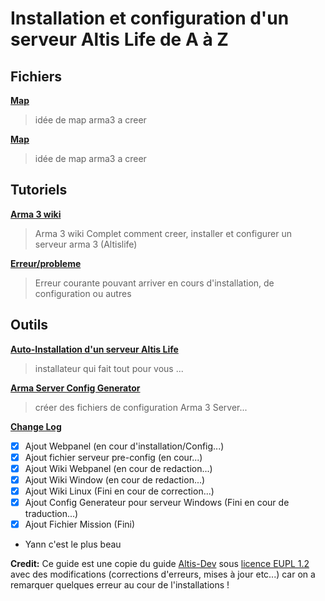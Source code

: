 # Installation et configuration d'un serveur Altis Life de A à Z

## Fichiers
**[Map](https://github.com/KazeroG/Arma-3-Serveur-A-a-Z/tree/Map)**
>idée de map arma3 a creer

**[Map](https://github.com/KazeroG/Arma-3-Serveur-A-a-Z/tree/Map)**
>idée de map arma3 a creer

## Tutoriels
**[Arma 3 wiki](https://github.com/KazeroG/Arma-3-Serveur-A-a-Z/wiki)**
>Arma 3 wiki Complet comment creer, installer et configurer un serveur arma 3 (Altislife)

**[Erreur/probleme](https://github.com/KazeroG/Arma-3-Serveur-A-a-Z/wiki/Erreur)**
>Erreur courante pouvant arriver en cours d'installation, de configuration ou autres

## Outils
**[Auto-Installation d'un serveur Altis Life](https://github.com/KazeroG/Arma-3-Serveur-A-a-Z/tree/Auto-Install)**
>installateur qui fait tout pour vous ...

**[Arma Server Config Generator](https://github.com/KazeroG/Arma-3-Serveur-A-a-Z/tree/Config-Generator)**
>créer des fichiers de configuration Arma 3 Server...


**[Change Log](https://github.com/KazeroG/Arma-3-Serveur-A-a-Z/wiki/Change-Log-Wiki)**
- [x] Ajout Webpanel (en cour d'installation/Config...)
- [x] Ajout fichier serveur pre-config (en cour...)
- [x] Ajout Wiki Webpanel (en cour de redaction...)
- [x] Ajout Wiki Window (en cour de redaction...)
- [x] Ajout Wiki Linux (Fini en cour de correction...)
- [x] Ajout Config Generateur pour serveur Windows (Fini en cour de traduction...)
- [x] Ajout Fichier Mission (Fini)
- Yann c'est le plus beau

**Credit:** Ce guide est une copie du guide [Altis-Dev](https://wiki.altisdev.com/books/installation-et-configuration-dun-serveur-altis-life-de-a-%C3%A0-z) sous [licence EUPL 1.2](https://github.com/KazeroG/Arma-3-Serveur-A-a-Z/blob/master/LICENSE.md) avec des modifications  (corrections d'erreurs, mises à jour etc...) car on a remarquer quelques erreur au cour de l'installations ! 
